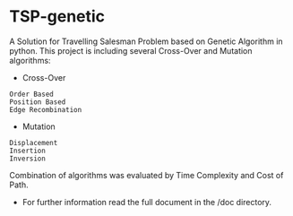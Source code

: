 # TSP-genetic

A Solution for Travelling Salesman Problem based on Genetic Algorithm in python.
This project is including several Cross-Over and Mutation algorithms:
+ Cross-Over
```
Order Based
Position Based
Edge Recombination
```
+ Mutation
```
Displacement
Insertion
Inversion
```
Combination of algorithms was evaluated by Time Complexity and Cost of Path.

+ For further information read the full document in the /doc directory.
